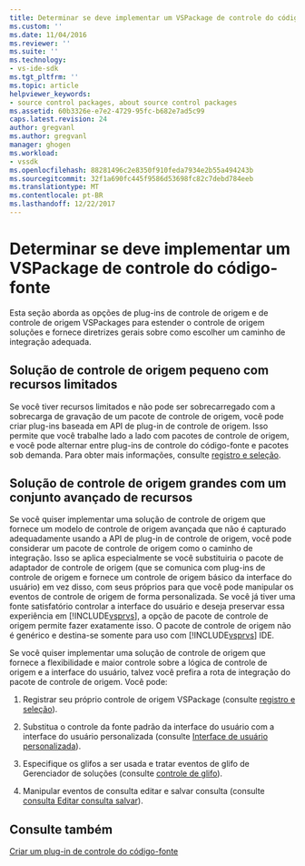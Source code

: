 ```yaml
---
title: Determinar se deve implementar um VSPackage de controle do código-fonte | Microsoft Docs
ms.custom: ''
ms.date: 11/04/2016
ms.reviewer: ''
ms.suite: ''
ms.technology:
- vs-ide-sdk
ms.tgt_pltfrm: ''
ms.topic: article
helpviewer_keywords:
- source control packages, about source control packages
ms.assetid: 60b3326e-e7e2-4729-95fc-b682e7ad5c99
caps.latest.revision: 24
author: gregvanl
ms.author: gregvanl
manager: ghogen
ms.workload:
- vssdk
ms.openlocfilehash: 88281496c2e8350f910feda7934e2b55a494243b
ms.sourcegitcommit: 32f1a690fc445f9586d53698fc82c7debd784eeb
ms.translationtype: MT
ms.contentlocale: pt-BR
ms.lasthandoff: 12/22/2017
---
```

# <a name="determining-whether-to-implement-a-source-control-vspackage"></a>Determinar se deve implementar um VSPackage de controle do código-fonte
Esta seção aborda as opções de plug-ins de controle de origem e de controle de origem VSPackages para estender o controle de origem soluções e fornece diretrizes gerais sobre como escolher um caminho de integração adequada.  
  
## <a name="small-source-control-solution-with-limited-resources"></a>Solução de controle de origem pequeno com recursos limitados  
 Se você tiver recursos limitados e não pode ser sobrecarregado com a sobrecarga de gravação de um pacote de controle de origem, você pode criar plug-ins baseada em API de plug-in de controle de origem. Isso permite que você trabalhe lado a lado com pacotes de controle de origem, e você pode alternar entre plug-ins de controle do código-fonte e pacotes sob demanda. Para obter mais informações, consulte [registro e seleção](../../extensibility/internals/registration-and-selection-source-control-vspackage.md).  
  
## <a name="large-source-control-solution-with-a-rich-feature-set"></a>Solução de controle de origem grandes com um conjunto avançado de recursos  
 Se você quiser implementar uma solução de controle de origem que fornece um modelo de controle de origem avançada que não é capturado adequadamente usando a API de plug-in de controle de origem, você pode considerar um pacote de controle de origem como o caminho de integração. Isso se aplica especialmente se você substituiria o pacote de adaptador de controle de origem (que se comunica com plug-ins de controle de origem e fornece um controle de origem básico da interface do usuário) em vez disso, com seus próprios para que você pode manipular os eventos de controle de origem de forma personalizada. Se você já tiver uma fonte satisfatório controlar a interface do usuário e deseja preservar essa experiência em [!INCLUDE[vsprvs](../../code-quality/includes/vsprvs_md.md)], a opção de pacote de controle de origem permite fazer exatamente isso. O pacote de controle de origem não é genérico e destina-se somente para uso com [!INCLUDE[vsprvs](../../code-quality/includes/vsprvs_md.md)] IDE.  
  
 Se você quiser implementar uma solução de controle de origem que fornece a flexibilidade e maior controle sobre a lógica de controle de origem e a interface do usuário, talvez você prefira a rota de integração do pacote de controle de origem. Você pode:  
  
1.  Registrar seu próprio controle de origem VSPackage (consulte [registro e seleção](../../extensibility/internals/registration-and-selection-source-control-vspackage.md)).  
  
2.  Substitua o controle da fonte padrão da interface do usuário com a interface do usuário personalizada (consulte [Interface de usuário personalizada](../../extensibility/internals/custom-user-interface-source-control-vspackage.md)).  
  
3.  Especifique os glifos a ser usada e tratar eventos de glifo de Gerenciador de soluções (consulte [controle de glifo](../../extensibility/internals/glyph-control-source-control-vspackage.md)).  
  
4.  Manipular eventos de consulta editar e salvar consulta (consulte [consulta Editar consulta salvar](../../extensibility/internals/query-edit-query-save-source-control-vspackage.md)).  
  
## <a name="see-also"></a>Consulte também  
 [Criar um plug-in de controle do código-fonte](../../extensibility/internals/creating-a-source-control-plug-in.md)